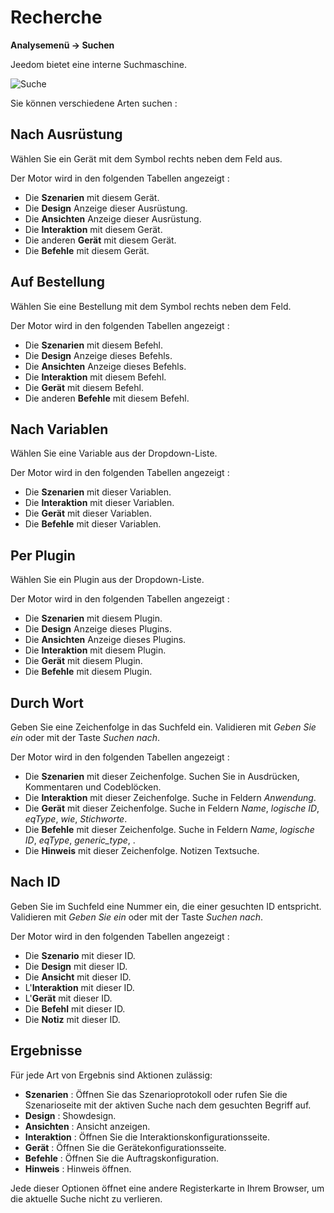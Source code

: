 # Recherche
**Analysemenü → Suchen**

Jeedom bietet eine interne Suchmaschine.

![Suche](./images/search_intro.gif)

Sie können verschiedene Arten suchen :

## Nach Ausrüstung

Wählen Sie ein Gerät mit dem Symbol rechts neben dem Feld aus.

Der Motor wird in den folgenden Tabellen angezeigt :

- Die **Szenarien** mit diesem Gerät.
- Die **Design** Anzeige dieser Ausrüstung.
- Die **Ansichten** Anzeige dieser Ausrüstung.
- Die **Interaktion** mit diesem Gerät.
- Die anderen **Gerät** mit diesem Gerät.
- Die **Befehle** mit diesem Gerät.

## Auf Bestellung

Wählen Sie eine Bestellung mit dem Symbol rechts neben dem Feld.

Der Motor wird in den folgenden Tabellen angezeigt :

- Die **Szenarien** mit diesem Befehl.
- Die **Design** Anzeige dieses Befehls.
- Die **Ansichten** Anzeige dieses Befehls.
- Die **Interaktion** mit diesem Befehl.
- Die **Gerät** mit diesem Befehl.
- Die anderen **Befehle** mit diesem Befehl.

## Nach Variablen

Wählen Sie eine Variable aus der Dropdown-Liste.

Der Motor wird in den folgenden Tabellen angezeigt :

- Die **Szenarien** mit dieser Variablen.
- Die **Interaktion** mit dieser Variablen.
- Die **Gerät** mit dieser Variablen.
- Die **Befehle** mit dieser Variablen.

## Per Plugin

Wählen Sie ein Plugin aus der Dropdown-Liste.

Der Motor wird in den folgenden Tabellen angezeigt :

- Die **Szenarien** mit diesem Plugin.
- Die **Design** Anzeige dieses Plugins.
- Die **Ansichten** Anzeige dieses Plugins.
- Die **Interaktion** mit diesem Plugin.
- Die **Gerät** mit diesem Plugin.
- Die **Befehle** mit diesem Plugin.

## Durch Wort

Geben Sie eine Zeichenfolge in das Suchfeld ein. Validieren mit *Geben Sie ein* oder mit der Taste *Suchen nach*.

Der Motor wird in den folgenden Tabellen angezeigt :

- Die **Szenarien** mit dieser Zeichenfolge.
	Suchen Sie in Ausdrücken, Kommentaren und Codeblöcken.
- Die **Interaktion** mit dieser Zeichenfolge.
	Suche in Feldern *Anwendung*.
- Die **Gerät** mit dieser Zeichenfolge.
	Suche in Feldern *Name*, *logische ID*, *eqType*, *wie*, *Stichworte*.
- Die **Befehle** mit dieser Zeichenfolge.
	Suche in Feldern *Name*, *logische ID*, *eqType*, *generic_type*, .
- Die **Hinweis** mit dieser Zeichenfolge.
	Notizen Textsuche.

## Nach ID

Geben Sie im Suchfeld eine Nummer ein, die einer gesuchten ID entspricht. Validieren mit *Geben Sie ein* oder mit der Taste *Suchen nach*.

Der Motor wird in den folgenden Tabellen angezeigt :

- Die **Szenario** mit dieser ID.
- Die **Design** mit dieser ID.
- Die **Ansicht** mit dieser ID.
- L'**Interaktion** mit dieser ID.
- L'**Gerät** mit dieser ID.
- Die **Befehl** mit dieser ID.
- Die **Notiz** mit dieser ID.

## Ergebnisse

Für jede Art von Ergebnis sind Aktionen zulässig:
- **Szenarien** : Öffnen Sie das Szenarioprotokoll oder rufen Sie die Szenarioseite mit der aktiven Suche nach dem gesuchten Begriff auf.
- **Design** : Showdesign.
- **Ansichten** : Ansicht anzeigen.
- **Interaktion** : Öffnen Sie die Interaktionskonfigurationsseite.
- **Gerät** : Öffnen Sie die Gerätekonfigurationsseite.
- **Befehle** : Öffnen Sie die Auftragskonfiguration.
- **Hinweis** : Hinweis öffnen.

Jede dieser Optionen öffnet eine andere Registerkarte in Ihrem Browser, um die aktuelle Suche nicht zu verlieren.

